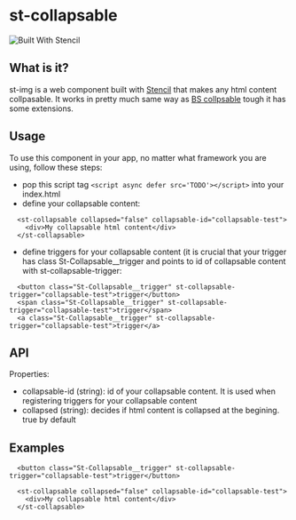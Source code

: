 # st-collapsable

![Built With Stencil](https://img.shields.io/badge/-Built%20With%20Stencil-16161d.svg?logo=data%3Aimage%2Fsvg%2Bxml%3Bbase64%2CPD94bWwgdmVyc2lvbj0iMS4wIiBlbmNvZGluZz0idXRmLTgiPz4KPCEtLSBHZW5lcmF0b3I6IEFkb2JlIElsbHVzdHJhdG9yIDE5LjIuMSwgU1ZHIEV4cG9ydCBQbHVnLUluIC4gU1ZHIFZlcnNpb246IDYuMDAgQnVpbGQgMCkgIC0tPgo8c3ZnIHZlcnNpb249IjEuMSIgaWQ9IkxheWVyXzEiIHhtbG5zPSJodHRwOi8vd3d3LnczLm9yZy8yMDAwL3N2ZyIgeG1sbnM6eGxpbms9Imh0dHA6Ly93d3cudzMub3JnLzE5OTkveGxpbmsiIHg9IjBweCIgeT0iMHB4IgoJIHZpZXdCb3g9IjAgMCA1MTIgNTEyIiBzdHlsZT0iZW5hYmxlLWJhY2tncm91bmQ6bmV3IDAgMCA1MTIgNTEyOyIgeG1sOnNwYWNlPSJwcmVzZXJ2ZSI%2BCjxzdHlsZSB0eXBlPSJ0ZXh0L2NzcyI%2BCgkuc3Qwe2ZpbGw6I0ZGRkZGRjt9Cjwvc3R5bGU%2BCjxwYXRoIGNsYXNzPSJzdDAiIGQ9Ik00MjQuNywzNzMuOWMwLDM3LjYtNTUuMSw2OC42LTkyLjcsNjguNkgxODAuNGMtMzcuOSwwLTkyLjctMzAuNy05Mi43LTY4LjZ2LTMuNmgzMzYuOVYzNzMuOXoiLz4KPHBhdGggY2xhc3M9InN0MCIgZD0iTTQyNC43LDI5Mi4xSDE4MC40Yy0zNy42LDAtOTIuNy0zMS05Mi43LTY4LjZ2LTMuNkgzMzJjMzcuNiwwLDkyLjcsMzEsOTIuNyw2OC42VjI5Mi4xeiIvPgo8cGF0aCBjbGFzcz0ic3QwIiBkPSJNNDI0LjcsMTQxLjdIODcuN3YtMy42YzAtMzcuNiw1NC44LTY4LjYsOTIuNy02OC42SDMzMmMzNy45LDAsOTIuNywzMC43LDkyLjcsNjguNlYxNDEuN3oiLz4KPC9zdmc%2BCg%3D%3D&colorA=16161d&style=flat-square)


## What is it?
st-img is a web component built with [Stencil](https://stenciljs.com/) that makes any html content collpasable. It works in pretty much same way as [BS collpsable](https://www.w3schools.com/bootstrap/bootstrap_collapse.asp) tough it has some extensions.  


## Usage
To use this component in your app, no matter what framework you are using, follow these steps:

- pop this script tag `<script async defer src='TODO'></script>` into your index.html
- define your collapsable content:
``` 
  <st-collapsable collapsed="false" collapsable-id="collapsable-test">
    <div>My collapsable html content</div>
  </st-collapsable>
```
- define triggers for your collapsable content (it is crucial that your trigger has class St-Collapsable__trigger and points to id of collapsable content with st-collapsable-trigger:
``` 
  <button class="St-Collapsable__trigger" st-collapsable-trigger="collapsable-test">trigger</button>
  <span class="St-Collapsable__trigger" st-collapsable-trigger="collapsable-test">trigger</span>
  <a class="St-Collapsable__trigger" st-collapsable-trigger="collapsable-test">trigger</a>
```   

## API
Properties:

- collapsable-id (string): id of your collapsable content. It is used when registering triggers for your collapsable content
- collapsed (string): decides if html content is collapsed at the begining. true by default

## Examples

``` 
  <button class="St-Collapsable__trigger" st-collapsable-trigger="collapsable-test">trigger</button>

  <st-collapsable collapsed="false" collapsable-id="collapsable-test">
    <div>My collapsable html content</div>
  </st-collapsable>

```
